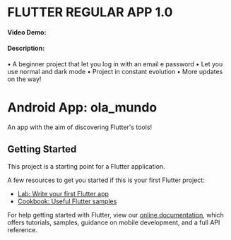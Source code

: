 # FLUTTER REGULAR APP 1.0
#### Video Demo:  <URL HERE>
#### Description: 
  
  • A beginner project that let you log in with an email e password
  • Let you use normal and dark mode
  • Project in constant evolution
  • More updates on the way!

# Android App: ola_mundo

An app with the aim of discovering Flutter's tools!

## Getting Started

This project is a starting point for a Flutter application.

A few resources to get you started if this is your first Flutter project:

- [Lab: Write your first Flutter app](https://flutter.dev/docs/get-started/codelab)
- [Cookbook: Useful Flutter samples](https://flutter.dev/docs/cookbook)

For help getting started with Flutter, view our
[online documentation](https://flutter.dev/docs), which offers tutorials,
samples, guidance on mobile development, and a full API reference.
